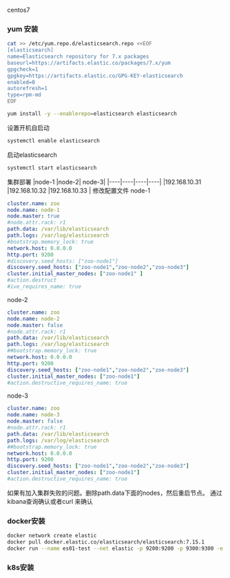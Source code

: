 centos7
### yum 安装
```sh
cat >> /etc/yum.repo.d/elasticsearch.repo <<EOF
[elasticsearch]
name=Elasticsearch repository for 7.x packages
baseurl=https://artifacts.elastic.co/packages/7.x/yum
gpgcheck=1
gpgkey=https://artifacts.elastic.co/GPG-KEY-elasticsearch
enabled=0
autorefresh=1
type=rpm-md
EOF
```
```sh
yum install -y --enablerepo=elasticsearch elasticsearch
```
设置开机自启动
```sh
systemctl enable elasticsearch
```
启动elasticsearch
```sh
systemctl start elasticsearch
```
集群部署
|node-1 |node-2| node-3|
|----|----|----|----|
|192.168.10.31 |192.168.10.32 |192.168.10.33 |
修改配置文件
node-1
```yaml
cluster.name: zoo
node.name: node-1
node.master: true
#node.attr.rack: r1
path.data: /var/lib/elasticsearch
path.logs: /var/log/elasticsearch
#bootstrap.memory_lock: true
network.host: 0.0.0.0
http.port: 9200
#discovery.seed_hosts: ["zoo-node1"]
discovery.seed_hosts: ["zoo-node1","zoo-node2","zoo-node3"]
cluster.initial_master_nodes: ["zoo-node1" ]
#action.destruct
#ive_requires_name: true
```
node-2
```yaml
cluster.name: zoo
node.name: node-2
node.master: false
#node.attr.rack: r1
path.data: /var/lib/elasticsearch
path.logs: /var/log/elasticsearch
##bootstrap.memory_lock: true
network.host: 0.0.0.0
http.port: 9200
discovery.seed_hosts: ["zoo-node1","zoo-node2","zoo-node3"]
cluster.initial_master_nodes: ["zoo-node1"]
#action.destructive_requires_name: true
```
node-3
```yaml
cluster.name: zoo
node.name: node-3
node.master: false
#node.attr.rack: r1
path.data: /var/lib/elasticsearch
path.logs: /var/log/elasticsearch
##bootstrap.memory_lock: true
network.host: 0.0.0.0
http.port: 9200
discovery.seed_hosts: ["zoo-node1","zoo-node2","zoo-node3"]
cluster.initial_master_nodes: ["zoo-node1"]
#action.destructive_requires_name: true
```

如果有加入集群失败的问题。删除path.data下面的nodes，然后重启节点。
通过kibana查询确认或者curl 来确认
### docker安装
```sh
docker network create elastic
docker pull docker.elastic.co/elasticsearch/elasticsearch:7.15.1
docker run --name es01-test --net elastic -p 9200:9200 -p 9300:9300 -e "discovery.type=single-node" docker.elastic.co/elasticsearch/elasticsearch:7.15.1
```

### k8s安装